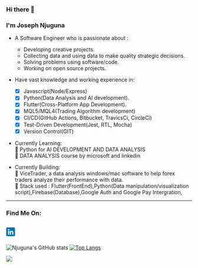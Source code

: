 ### Hi there 👋

### I'm Joseph Njuguna

- A Software Engineer who is passionate about :
    - Developing creative projects.
    - Collecting data and using data to make quality strategic decisions.
    - Solving problems using software/code.
    - Working on open source projects.

- Have vast knowledge and working experience in:
  - [x] Javascript(Node/Express)
  - [x] Python(Data Analysis and AI development).
  - [x] Flutter(Cross-Platform App Development).
  - [x] MQL5/MQL4(Trading Algorithm development)
  - [x] CI/CD(GitHub Actions, Bitbucket, TravicsCi, CircleCi)
  - [x] Test-Driven Development(Jest, RTL, Mocha)
  - [x] Version Control(GIT)
  
- Currently Learning:<br>
  🌱 Python for AI DEVELOPMENT AND DATA ANALYSIS <br/>
  🌱 DATA ANALYSIS course by microsoft and linkedin <br/>
  
- Currently Building:<br>
  🌱 ViceTrader, a data analysis windows/mac software to help forex traders analyze their performance with data.<br/>
  🌱 Stack used : Flutter(FrontEnd),Python(Data manipulation/visualization script),Firebase(Database),Google Auth and Google Pay Intergration, 
---
### Find Me On:
## [<img alt="LinkedIn Img" width="24" src="images/linkedin.png"/>](https://www.linkedin.com/in/joseph-njuguna-884232174/) 
![Njuguna's GitHub stats](https://github-readme-stats.vercel.app/api?username=JosephNjuguna&show_icons=true&theme=radical) 
[![Top Langs](https://github-readme-stats.vercel.app/api/top-langs/?username=JosephNjuguna&langs_count=6)](https://github.com/JosephNjuguna/github-readme-stats)</p>
<img src="https://github-readme-streak-stats.herokuapp.com?user=JosephNjuguna&theme=jolly" width="780">
